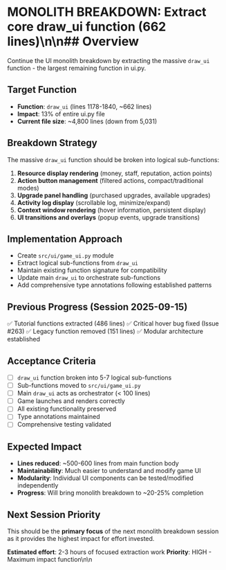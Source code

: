 # MONOLITH BREAKDOWN: Extract core draw_ui function (662 lines)\n\n## Overview
Continue the UI monolith breakdown by extracting the massive `draw_ui` function - the largest remaining function in ui.py.

## Target Function
- **Function**: `draw_ui` (lines 1178-1840, ~662 lines)
- **Impact**: 13% of entire ui.py file  
- **Current file size**: ~4,800 lines (down from 5,031)

## Breakdown Strategy
The massive `draw_ui` function should be broken into logical sub-functions:

1. **Resource display rendering** (money, staff, reputation, action points)
2. **Action button management** (filtered actions, compact/traditional modes)  
3. **Upgrade panel handling** (purchased upgrades, available upgrades)
4. **Activity log display** (scrollable log, minimize/expand)
5. **Context window rendering** (hover information, persistent display)
6. **UI transitions and overlays** (popup events, upgrade transitions)

## Implementation Approach
- Create `src/ui/game_ui.py` module
- Extract logical sub-functions from `draw_ui`
- Maintain existing function signature for compatibility
- Update main `draw_ui` to orchestrate sub-functions
- Add comprehensive type annotations following established patterns

## Previous Progress (Session 2025-09-15)  
✅ Tutorial functions extracted (486 lines)
✅ Critical hover bug fixed (Issue #263)
✅ Legacy function removed (151 lines)
✅ Modular architecture established

## Acceptance Criteria
- [ ] `draw_ui` function broken into 5-7 logical sub-functions
- [ ] Sub-functions moved to `src/ui/game_ui.py`
- [ ] Main `draw_ui` acts as orchestrator (< 100 lines)
- [ ] Game launches and renders correctly 
- [ ] All existing functionality preserved
- [ ] Type annotations maintained
- [ ] Comprehensive testing validated

## Expected Impact
- **Lines reduced**: ~500-600 lines from main function body
- **Maintainability**: Much easier to understand and modify game UI
- **Modularity**: Individual UI components can be tested/modified independently
- **Progress**: Will bring monolith breakdown to ~20-25% completion

## Next Session Priority
This should be the **primary focus** of the next monolith breakdown session as it provides the highest impact for effort invested.

**Estimated effort**: 2-3 hours of focused extraction work
**Priority**: HIGH - Maximum impact function\n\n<!-- GitHub Issue #303 -->